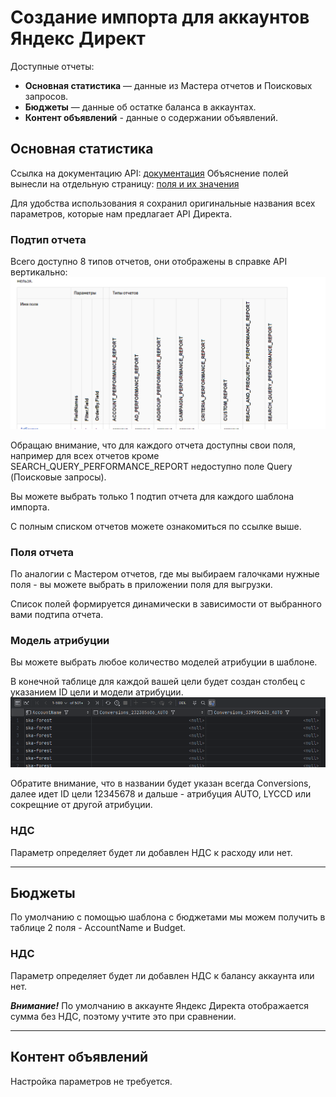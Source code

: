 # Создание импорта для аккаунтов Яндекс Директ

Доступные отчеты:
- **Основная статистика** — данные из Мастера отчетов и Поисковых запросов. 
- **Бюджеты** — данные об остатке баланса в аккаунтах.
- **Контент объявлений** - данные о содержании объявлений. 


## Основная статистика
Ссылка на документацию API: [документация](https://yandex.ru/dev/direct/doc/reports/fields-list.html)
Объяснение полей вынесли на отдельную страницу: [поля и их значения](https://yandex.ru/dev/direct/doc/ru/report-format)

Для удобства использования я сохранил оригинальные названия всех параметров, которые нам предлагает API Директа. 

### Подтип отчета
Всего доступно 8 типов отчетов, они отображены в справке API вертикально: 
![типы отчетов](2024-11-27_16-21-05.png)

Обращаю внимание, что для каждого отчета доступны свои поля, например для всех отчетов кроме 
SEARCH_QUERY_PERFORMANCE_REPORT недоступно поле Query (Поисковые запросы). 

Вы можете выбрать только 1 подтип отчета для каждого шаблона импорта.

С полным списком отчетов можете ознакомиться по ссылке выше.

### Поля отчета
По аналогии с Мастером отчетов, где мы выбираем галочками нужные поля - вы можете выбрать в приложении поля для выгрузки. 

Список полей формируется динамически в зависимости от выбранного вами подтипа отчета.

### Модель атрибуции
Вы можете выбрать любое количество моделей атрибуции в шаблоне. 

В конечной таблице для каждой вашей цели будет создан столбец с указанием ID цели и модели атрибуции.
![пример целей](2024-11-27_16-30-07.png)

Обратите внимание, что в названии будет указан всегда Conversions, далее идет ID цели 12345678 и дальше - атрибуция AUTO, LYCCD или сокрещние от другой атрибуции.

### НДС
Параметр определяет будет ли добавлен НДС к расходу или нет.

---

## Бюджеты
По умолчанию с помощью шаблона с бюджетами мы можем получить в таблице 2 поля - AccountName и Budget.

### НДС
Параметр определяет будет ли добавлен НДС к балансу аккаунта или нет.

***Внимание!***
По умолчанию в аккаунте Яндекс Директа отображается сумма без НДС, поэтому учтите это при сравнении.

---
## Контент объявлений
Настройка параметров не требуется. 



